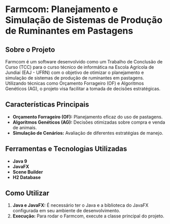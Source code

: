 # Farmcom: Planejamento e Simulação de Sistemas de Produção de Ruminantes em Pastagens

## Sobre o Projeto
Farmcom é um software desenvolvido como um Trabalho de Conclusão de Curso (TCC) para o curso técnico de informática na Escola Agrícola de Jundiaí (EAJ - UFRN) com o objetivo de otimizar o planejamento e simulação de sistemas de produção de ruminantes em pastagens. Utilizando técnicas como Orçamento Forrageiro (OF) e Algoritmos Genéticos (AG), o projeto visa facilitar a tomada de decisões estratégicas.


## Características Principais
- **Orçamento Forrageiro (OF):** Planejamento eficaz do uso de pastagens.
- **Algoritmos Genéticos (AG):** Decisões otimizadas sobre compra e venda de animais.
- **Simulação de Cenários:** Avaliação de diferentes estratégias de manejo.

## Ferramentas e Tecnologias Utilizadas
- **Java 9** 
- **JavaFX**
- **Scene Builder** 
- **H2 Database** 

## Como Utilizar
1. **Java e JavaFX:** É necessário ter o Java e a biblioteca do JavaFX configurada em seu ambiente de desenvolvimento.
2. **Execução:** Para rodar o Farmcom, execute a classe principal do projeto.

